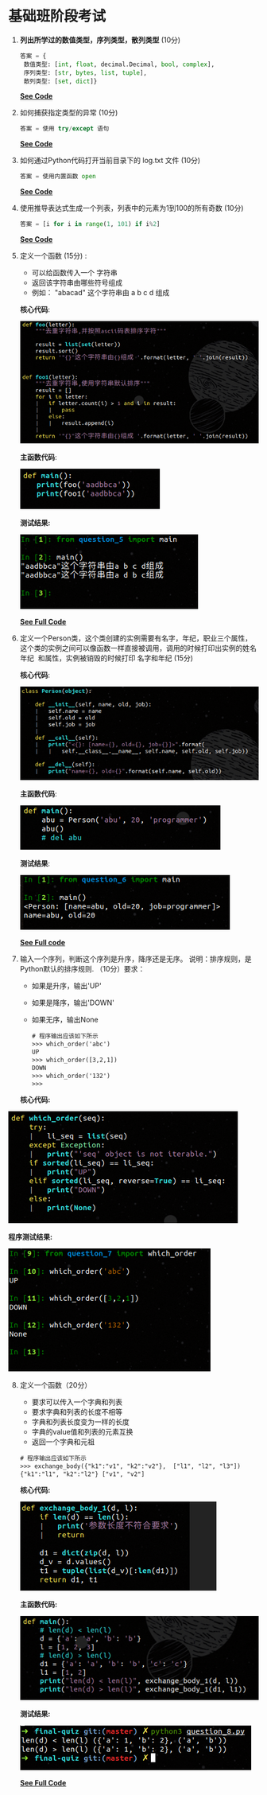 # 基础班阶段考试

1. **列出所学过的数值类型，序列类型，散列类型**  (10分)

   ```python
   答案 = {
   	数值类型: [int, float, decimal.Decimal, bool, complex], 
   	序列类型: [str, bytes, list, tuple],
   	散列类型: [set, dict]}
   ```

   **[See Code](question_1.py)**



2. 如何捕获指定类型的异常  (10分)

   ```python
   答案 = 使用 try/except 语句
   ```

   **[See Code](question_2.py)**

   

3. 如何通过Python代码打开当前目录下的 log.txt 文件  (10分)

   ```python
   答案 = 使用内置函数 open 
   ```

   **[See Code](question_3.py)**

   

4. 使用推导表达式生成一个列表，列表中的元素为1到100的所有奇数  (10分)

   ```python
   答案 = [i for i in range(1, 101) if i%2]
   ```

   **[See Code](question_4.py)**

   

5. 定义一个函数 (15分) :    

      - 可以给函数传入一个 字符串  
      - 返回该字符串由哪些符号组成  
      - 例如： "abacad" 这个字符串由 a b c d 组成  

      **核心代码**:

      ![core code](code-shot/question_5_core_code.png)

      **主函数代码**:

      ![main code](code-shot/question_5_main_code.png)

      

      **测试结果:**

      ![test result](code-shot/question_5_test_code.png)

      **[See Full Code](question_5.py)**

6. 定义一个Person类，这个类创建的实例需要有名字，年纪，职业三个属性， 这个类的实例之间可以像函数一样直接被调用，调用的时候打印出实例的姓名  年纪  和属性，实例被销毁的时候打印 名字和年纪 (15分)

      **核心代码**: 

      ![核心代码](code-shot/question_6_core_code.png)

      

      **主函数代码**:

      ![main code](code-shot/question_6_main_code.png)

      **测试结果**:

      ![test result](code-shot/question_6_test_code.png)

      **[See Full code](question_6.py)**

      

7. 输入一个序列，判断这个序列是升序，降序还是无序。 说明：排序规则，是Python默认的排序规则. （10分）要求：

      - 如果是升序，输出'UP' 

      - 如果是降序，输出'DOWN' 

      - 如果无序，输出None 

        ```jade
        # 程序输出应该如下所示
        >>> which_order('abc') 
        UP 
        >>> which_order([3,2,1]) 
        DOWN 
        >>> which_order('132')
        >>>
        ```

   **核心代码:**

![core code](code-shot/question_7_main_code.png)

**程序测试结果:**

![test result](code-shot/question_7_test_code.png)

8. 定义一个函数（20分）

    - 要求可以传入一个字典和列表
    - 要求字典和列表的长度不相等
    - 字典和列表长度变为一样的长度
    - 字典的value值和列表的元素互换
    - 返回一个字典和元祖

    ```jade
    # 程序输出应该如下所示
    >>> exchange_body({"k1":"v1", "k2":"v2"},  ["l1", "l2", "l3"])
    {"k1":"l1", "k2":"l2"} ["v1", "v2"]
    ```

    **核心代码:**

    ![core code](code-shot/question_8_core_code.png)

    **主函数代码:**

    ![main code](code-shot/question_8_main_code.png)

    **测试结果:**

    ![test code](code-shot/question_8_test_code.png)

    **[See Full Code](question_8.py)**

